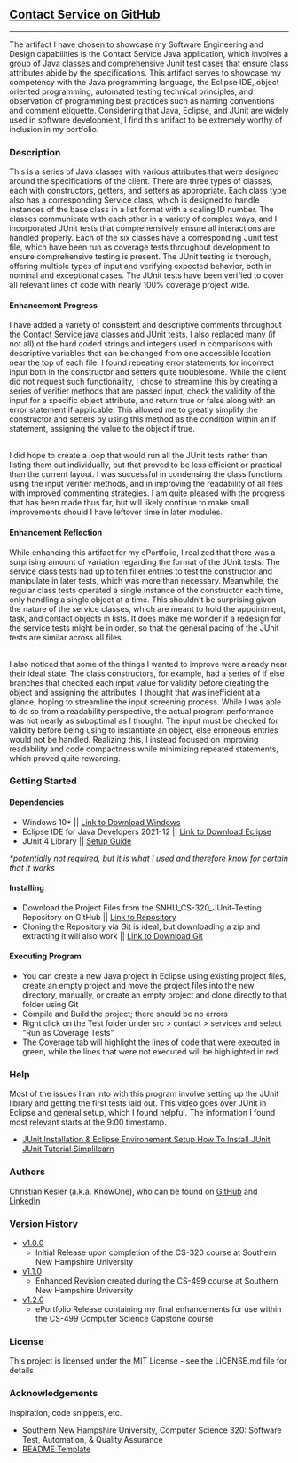 <html>
<h2><a target='blank' href="https://github.com/christian-kesler/junit-testing-java">Contact Service on GitHub</a></h2>
<hr>
<p>
The artifact I have chosen to showcase my Software Engineering and Design capabilities is the Contact Service Java application, which involves a group of Java classes and comprehensive Junit test cases that ensure class attributes abide by the specifications.  This artifact serves to showcase my competency with the Java programming language, the Eclipse IDE, object oriented programming, automated testing technical principles, and observation of programming best practices such as naming conventions and comment etiquette.  Considering that Java, Eclipse, and JUnit are widely used in software development, I find this artifact to be extremely worthy of inclusion in my portfolio.  
</p>

<h3>Description</h3>
<p>
This is a series of Java classes with various attributes that were designed around the specifications of the client.  There are three types of classes, each with constructors, getters, and setters as appropriate.  Each class type also has a corresponding Service class, which is designed to handle instances of the base class in a list format with a scaling ID number.  The classes communicate with each other in a variety of complex ways, and I incorporated JUnit tests that comprehensively ensure all interactions are handled properly.  Each of the six classes have a corresponding Junit test file, which have been run as coverage tests throughout development to ensure comprehensive testing is present.  The JUnit testing is thorough, offering multiple types of input and verifying expected behavior, both in nominal and exceptional cases.  The JUnit tests have been verified to cover all relevant lines of code with nearly 100% coverage project wide.  
</p>

<h4>Enhancement Progress</h4>

<p>
I have added a variety of consistent and descriptive comments throughout the Contact Service java classes and JUnit tests.  I also replaced many (if not all) of the hard coded strings and integers used in comparisons with descriptive variables that can be changed from one accessible location near the top of each file.  I found repeating error statements for incorrect input both in the constructor and setters quite troublesome.  While the client did not request such functionality, I chose to streamline this by creating a series of verifier methods that are passed input, check the validity of the input for a specific object attribute, and return true or false along with an error statement if applicable.  This allowed me to greatly simplify the constructor and setters by using this method as the condition within an if statement, assigning the value to the object if true.  
<br><br>

I did hope to create a loop that would run all the JUnit tests rather than listing them out individually, but that proved to be less efficient or practical than the current layout.  I was successful in condensing the class functions using the input verifier methods, and in improving the readability of all files with improved commenting strategies.  I am quite pleased with the progress that has been made thus far, but will likely continue to make small improvements should I have leftover time in later modules.  
</p>

<h4>Enhancement Reflection</h4>

<p>           
While enhancing this artifact for my ePortfolio, I realized that there was a surprising amount of variation regarding the format of the JUnit tests.  The service class tests had up to ten filler entries to test the constructor and manipulate in later tests, which was more than necessary.  Meanwhile, the regular class tests operated a single instance of the constructor each time, only handling a single object at a time.  This shouldn't be surprising given the nature of the service classes, which are meant to hold the appointment, task, and contact objects in lists.  It does make me wonder if a redesign for the service tests might be in order, so that the general pacing of the JUnit tests are similar across all files.  
<br><br>

I also noticed that some of the things I wanted to improve were already near their ideal state.  The class constructors, for example, had a series of if else branches that checked each input value for validity before creating the object and assigning the attributes.  I thought that was inefficient at a glance, hoping to streamline the input screening process.  While I was able to do so from a readability perspective, the actual program performance was not nearly as suboptimal as I thought.  The input must be checked for validity before being using to instantiate an object, else erroneous entries would not be handled.  Realizing this, I instead focused on improving readability and code compactness while minimizing repeated statements, which proved quite rewarding.  
</p>

<h3>Getting Started</h3>
<h4>Dependencies</h4>
<ul>
<li>
Windows 10* || <a target='blank' href='https://www.microsoft.com/en-us/software-download/windows10'>Link to Download Windows</a>
</li>
<li>
Eclipse IDE for Java Developers 2021-12 || <a target='blank' href='https://www.eclipse.org/downloads/packages/release/2021-03/r/eclipse-ide-java-developers'>Link to Download Eclipse</a>
</li>
<li>
JUnit 4 Library || <a target='blank' href='https://qualitestgroup.com/insights/technical-hub/how-to-set-up-junit-in-eclipse/'>Setup Guide</a>
</li>
</ul>
<p><i>*potentially not required, but it is what I used and therefore know for certain that it works</i></p>

<h4>Installing</h4>
<ul>
<li>
Download the Project Files from the SNHU_CS-320_JUnit-Testing Repository on GitHub || <a target='blank' href='https://github.com/christian-kesler/junit-testing-java'>Link to Repository</a>
</li>
<li>
Cloning the Repository via Git is ideal, but downloading a zip and extracting it will also work || <a target='blank' href='https://git-scm.com/downloads'>Link to Download Git</a>
</li>
</ul>

<h4>Executing Program</h4>
<ul>
<li>You can create a new Java project in Eclipse using existing project files, create an empty project and move the project files into the new directory, manually, or create an empty project and clone directly to that folder using Git</li>
<li>Compile and Build the project; there should be no errors</li>
<li>Right click on the Test folder under src > contact > services and select "Run as Coverage Tests"</li>
<li>The Coverage tab will highlight the lines of code that were executed in green, while the lines that were not executed will be highlighted in red</li>
</ul>

<h3>Help</h3>
<p>
Most of the issues I ran into with this program involve setting up the JUnit library and getting the first tests laid out.  This video goes over JUnit in Eclipse and general setup, which I found helpful.  The information I found most relevant starts at the 9:00 timestamp.  
<ul>
<li>
<a target='blank' href='https://www.youtube.com/watch?v=BOHs67tC-QE&ab_channel=Simplilearn'>JUnit Installation & Eclipse Environement Setup How To Install JUnit JUnit Tutorial Simplilearn</a>
</li>
</ul>
</p>

<h3>Authors</h3>
<p>
Christian Kesler (a.k.a. KnowOne), who can be found on <a target='blank' href='https://github.com/christian-kesler'>GitHub</a> and <a target='blank' href='https://www.linkedin.com/in/christian-kesler/'>LinkedIn</a>
</p>

<h3>Version History</h3>
<ul>
<li>
<a target='blank' href='https://github.com/christian-kesler/junit-testing-java/releases/tag/v1.0.0'>v1.0.0</a>
<ul>
<li>
Initial Release upon completion of the CS-320 course at Southern New Hampshire University
</li>
</ul>
</li>
<li>
<a target='blank' href='https://github.com/christian-kesler/junit-testing-java/releases/tag/v1.1.0'>v1.1.0</a>
<ul>
<li>
Enhanced Revision created during the CS-499 course at Southern New Hampshire University
</li>
</ul>
</li>
<li>
<a target='blank' href='https://github.com/christian-kesler/junit-testing-java/releases/tag/v1.2.0'>v1.2.0</a>
<ul>
<li>
ePortfolio Release containing my final enhancements for use within the CS-499 Computer Science Capstone course
</li>
</ul>
</li>
</ul>

<h3>License</h3>
<p>
This project is licensed under the MIT License - see the LICENSE.md file for details
</p>

<h3>Acknowledgements</h3>
Inspiration, code snippets, etc.
<ul>
<li>
Southern New Hampshire University, Computer Science 320:  Software Test, Automation, & Quality Assurance
</li>
<li>
<a target='blank' href='https://gist.github.com/DomPizzie/7a5ff55ffa9081f2de27c315f5018afc'>README Template</a>
</li>
</ul>
</html>
